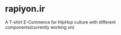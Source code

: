 # rapiyon.ir
A T-shirt E-Commerce for HipHop culture with different components(currently working on)
